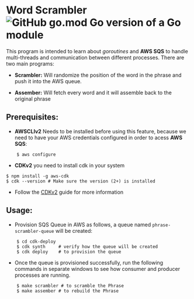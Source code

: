 # **Word Scrambler** ![GitHub go.mod Go version of a Go module](https://img.shields.io/github/go-mod/go-version/gomods/athens.svg)



This program is intended to learn about *goroutines* and **AWS SQS** to handle multi-threads and communication between different processes.
There are two main programs:

- **Scrambler:** Will randomize the position of the word in the phrase and push it into the AWS queue.

- **Assember:** Will fetch every word and it will assemble back to the original phrase

## **Prerequisites:**

- **AWSCLIv2** Needs to be installed before using this feature, because we need to have your AWS credentials configured in order to acess **AWS SQS**:

```shell
	$ aws configure
```

- **CDKv2** you need to install cdk in your system

```shell
$ npm install -g aws-cdk
$ cdk --version # Make sure the version (2+) is installed
```

- Follow the [CDKv2](https://docs.aws.amazon.com/cdk/v2/guide/getting_started.html) guide for more information

## **Usage:**

- Provision SQS Queue in AWS as follows, a queue named `phrase-scrambler-queue` will be created:

```shell
	$ cd cdk-deploy 
	$ cdk synth 	# verify how the queue will be created
	$ cdk deploy	# to provision the queue
```

- Once the queue is provisioned successfully, run the following commands in separate windows to see how consumer and producer processes are running.

```shell
	$ make scrambler # to scramble the Phrase
	$ make assember # to rebuild the Phrase
```


